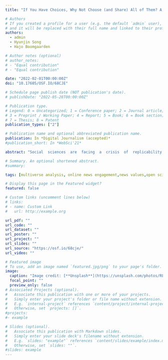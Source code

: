 ```yaml
---
title: "If You Have Choices, Why Not Choose (and Share) All of Them? A Multiverse Approach to Understanding News Engagement on Social Media"

# Authors
# If you created a profile for a user (e.g. the default `admin` user), write the username (folder name) here
# and it will be replaced with their full name and linked to their profile.
authors:
  - admin
  - Hyunjin Song
  - Hajo Boomgaarden

# Author notes (optional)
# author_notes:
# - "Equal contribution"
# - "Equal contribution"

date: "2022-02-01T00:00:00Z"
doi: "10.17605/OSF.IO/68CJE"

# Schedule page publish date (NOT publication's date).
# publishDate: "2022-05-28T00:00:00Z"

# Publication type.
# Legend: 0 = Uncategorized; 1 = Conference paper; 2 = Journal article;
# 3 = Preprint / Working Paper; 4 = Report; 5 = Book; 6 = Book section;
# 7 = Thesis; 8 = Patent
publication_types: ["2"]

# Publication name and optional abbreviated publication name.
publication: In *Digital Journalism (accepted)*
#publication_short: In *WebSci'21*

abstract: "Social  sciences  are  facing  a  crisis  of  replicability,  and  concerns  about  the  confidence  in quantitative  findings  have  resulted  in  an  increasing  interest  in  open  science  practices  across many  fields.  In  this  article  we  introduce  scholars  of  journalism  studies  and  communication science  to  multiverse  analysis  while  addressing  the  possible  reasons  of  heterogeneity  in  the findings of research on engagement with news on social media. Using the question of which news  article  characteristics  predict  news  engagementon  social  media,  this  illustration  of the multiverse approach shows how different measurement, data processing, and modelling choices lead  to  divergent  conclusions.  In  particular,  we  show  how  the  selection  of  widely  used automated text analysis tools and preprocessing steps influence the conclusions drawn from the analysis. We also use this illustration to guide interested scholars through the different steps of doing a multiverse analysis. More broadly, we demonstrate how multiverse analysis can be an open and transparent research approach in a field that is increasingly faced with a wide range of analytical choices."

# Summary. An optional shortened abstract.
#summary:

tags: [multiverse analysis, online news engagement,news values,open science, text analysis, sentiment analysis]

# Display this page in the Featured widget?
featured: false

# Custom links (uncomment lines below)
# links:
# - name: Custom Link
#   url: http://example.org

url_pdf: ""
url_code: ""
url_dataset: ""
url_poster: ""
url_project: ""
url_slides: ""
url_source: "https://osf.io/68cje/"
url_video: ""

# Featured image
# To use, add an image named `featured.jpg/png` to your page's folder.
image:
  caption: "Image credit: [**Unsplash**](https://unsplash.com/photos/RLJN6xaGj1E)"
  focal_point: ""
  preview_only: false
# Associated Projects (optional).
#   Associate this publication with one or more of your projects.
#   Simply enter your project's folder or file name without extension.
#   E.g. `internal-project` references `content/project/internal-project/index.md`.
#   Otherwise, set `projects: []`.
#projects:
#- example

# Slides (optional).
#   Associate this publication with Markdown slides.
#   Simply enter your slide deck's filename without extension.
#   E.g. `slides: "example"` references `content/slides/example/index.md`.
#   Otherwise, set `slides: ""`.
#slides: example
---
```


